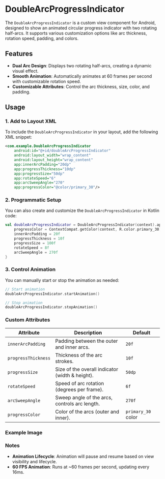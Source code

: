 DoubleArcProgressIndicator
==========================

The `DoubleArcProgressIndicator` is a custom view component for Android, designed to show an animated circular progress indicator with two rotating half-arcs. It supports various customization options like arc thickness, rotation speed, padding, and colors.

Features
--------

-   **Dual Arc Design**: Displays two rotating half-arcs, creating a dynamic visual effect.
-   **Smooth Animation**: Automatically animates at 60 frames per second with customizable rotation speed.
-   **Customizable Attributes**: Control the arc thickness, size, color, and padding.

Usage
-----

### 1\. Add to Layout XML

To include the `DoubleArcProgressIndicator` in your layout, add the following XML snippet:

```xml
<com.example.DoubleArcProgressIndicator
    android:id="@+id/doubleArcProgressIndicator"
    android:layout_width="wrap_content"
    android:layout_height="wrap_content"
    app:innerArcPadding="20dp"
    app:progressThickness="10dp"
    app:progressSize="50dp"
    app:rotateSpeed="6"
    app:arcSweepAngle="270"
    app:progressColor="@color/primary_30"/>
```

### 2\. Programmatic Setup

You can also create and customize the `DoubleArcProgressIndicator` in Kotlin code:

```kotlin
val doubleArcProgressIndicator = DoubleArcProgressIndicator(context).apply {
    progressColor = ContextCompat.getColor(context, R.color.primary_30)
    innerArcPadding = 20f
    progressThickness = 10f
    progressSize = 100f
    rotateSpeed = 8f
    arcSweepAngle = 270f
}
```

### 3\. Control Animation

You can manually start or stop the animation as needed:

```kotlin
// Start animation
doubleArcProgressIndicator.startAnimation()

// Stop animation
doubleArcProgressIndicator.stopAnimation()
```

### Custom Attributes

| Attribute           | Description                                     | Default            |
|---------------------|-------------------------------------------------|--------------------|
| `innerArcPadding`   | Padding between the outer and inner arcs.       | `20f`              |
| `progressThickness` | Thickness of the arc strokes.                   | `10f`              |
| `progressSize`      | Size of the overall indicator (width & height). | `50dp`             |
| `rotateSpeed`       | Speed of arc rotation (degrees per frame).      | `6f`               |
| `arcSweepAngle`     | Sweep angle of the arcs, controls arc length.   | `270f`             |
| `progressColor`     | Color of the arcs (outer and inner).            | `primary_30` color |

### Example Image

### Notes

-   **Animation Lifecycle**: Animation will pause and resume based on view visibility and lifecycle.
-   **60 FPS Animation**: Runs at ~60 frames per second, updating every 16ms.